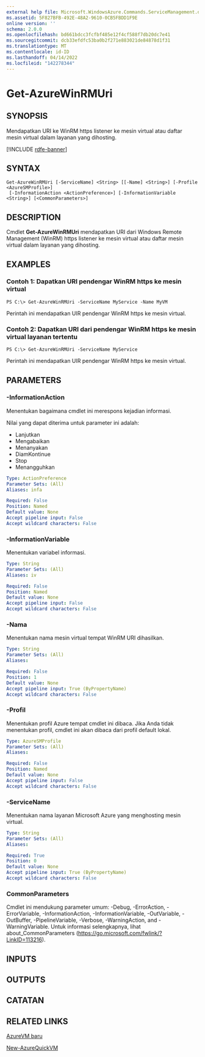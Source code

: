 ```yaml
---
external help file: Microsoft.WindowsAzure.Commands.ServiceManagement.dll-Help.xml
ms.assetid: 5F827BFB-492E-48A2-9610-0CB5FBDD1F9E
online version: ''
schema: 2.0.0
ms.openlocfilehash: bd661bdcc3fcfbf485e12f4cf588f7db20dc7e41
ms.sourcegitcommit: dcb33efdfc53ba0b2f271e883021de84878d1f31
ms.translationtype: MT
ms.contentlocale: id-ID
ms.lasthandoff: 04/14/2022
ms.locfileid: "142278344"
---
```

# Get-AzureWinRMUri

## SYNOPSIS
Mendapatkan URI ke WinRM https listener ke mesin virtual atau daftar mesin virtual dalam layanan yang dihosting.

[!INCLUDE [rdfe-banner](../../includes/rdfe-banner.md)]

## SYNTAX

```
Get-AzureWinRMUri [-ServiceName] <String> [[-Name] <String>] [-Profile <AzureSMProfile>]
 [-InformationAction <ActionPreference>] [-InformationVariable <String>] [<CommonParameters>]
```

## DESCRIPTION
Cmdlet **Get-AzureWinRMUri** mendapatkan URI dari Windows Remote Management (WinRM) https listener ke mesin virtual atau daftar mesin virtual dalam layanan yang dihosting.

## EXAMPLES

### Contoh 1: Dapatkan URI pendengar WinRM https ke mesin virtual
```
PS C:\> Get-AzureWinRMUri -ServiceName MyService -Name MyVM
```

Perintah ini mendapatkan UIR pendengar WinRM https ke mesin virtual.

### Contoh 2: Dapatkan URI dari pendengar WinRM https ke mesin virtual layanan tertentu
```
PS C:\> Get-AzureWinRMUri -ServiceName MyService
```

Perintah ini mendapatkan UIR pendengar WinRM https ke mesin virtual.

## PARAMETERS

### -InformationAction
Menentukan bagaimana cmdlet ini merespons kejadian informasi.

Nilai yang dapat diterima untuk parameter ini adalah:

- Lanjutkan
- Mengabaikan
- Menanyakan
- DiamKontinue
- Stop
- Menangguhkan

```yaml
Type: ActionPreference
Parameter Sets: (All)
Aliases: infa

Required: False
Position: Named
Default value: None
Accept pipeline input: False
Accept wildcard characters: False
```

### -InformationVariable
Menentukan variabel informasi.

```yaml
Type: String
Parameter Sets: (All)
Aliases: iv

Required: False
Position: Named
Default value: None
Accept pipeline input: False
Accept wildcard characters: False
```

### -Nama
Menentukan nama mesin virtual tempat WinRM URI dihasilkan.

```yaml
Type: String
Parameter Sets: (All)
Aliases: 

Required: False
Position: 1
Default value: None
Accept pipeline input: True (ByPropertyName)
Accept wildcard characters: False
```

### -Profil
Menentukan profil Azure tempat cmdlet ini dibaca.
Jika Anda tidak menentukan profil, cmdlet ini akan dibaca dari profil default lokal.

```yaml
Type: AzureSMProfile
Parameter Sets: (All)
Aliases: 

Required: False
Position: Named
Default value: None
Accept pipeline input: False
Accept wildcard characters: False
```

### -ServiceName
Menentukan nama layanan Microsoft Azure yang menghosting mesin virtual.

```yaml
Type: String
Parameter Sets: (All)
Aliases: 

Required: True
Position: 0
Default value: None
Accept pipeline input: True (ByPropertyName)
Accept wildcard characters: False
```

### CommonParameters
Cmdlet ini mendukung parameter umum: -Debug, -ErrorAction, -ErrorVariable, -InformationAction, -InformationVariable, -OutVariable, -OutBuffer, -PipelineVariable, -Verbose, -WarningAction, and -WarningVariable. Untuk informasi selengkapnya, lihat about_CommonParameters (https://go.microsoft.com/fwlink/?LinkID=113216).

## INPUTS

## OUTPUTS

## CATATAN

## RELATED LINKS

[AzureVM baru](./New-AzureVM.md)

[New-AzureQuickVM](./New-AzureQuickVM.md)


